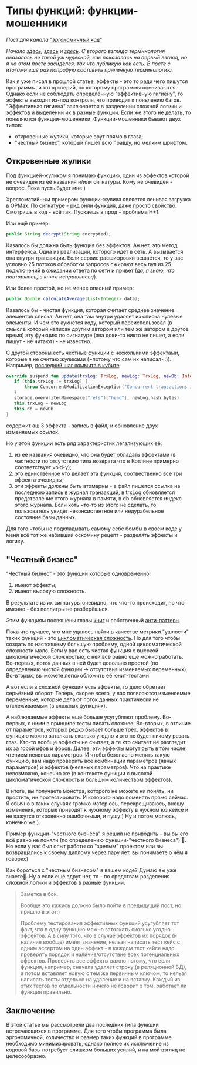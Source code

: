 # Типы функций: функции-мошенники

*Пост для канала ["эргономичный код"](https://t.me/ergonomic_code)*

*Начало [здесь](https://telegra.ph/CHistye-funkcii-ehffekty-i-sajdehffekty-01-05), [здесь](https://telegra.ph/CHistye-i-gryaznye-funkcii-ehffekty-i-obrabotka-signalov-sajdehffekty-chistye-funkcii-01-12) и [здесь](https://telegra.ph/CHistye-funkcii-ehffekty-gryaznye-funkcii-i-sajdehffekty-ehffekty-01-18).*
*С второго взгляда терминология оказалась не такой уж чудесной, как показалась на первый взгляд, но я на этом посте засиделся, так что публикую как есть.*
*В посте с итогами ещё раз попробую составить приличную терминологию.*

Как я уже писал в прошлой статье, эффекты - это то ради чего пишутся программы, и тот критерий, по которому программы оцениваются.
Однако если не соблюдать определённую "эффективную гигиену", то эффекты выходят из-под контроля, что приводит к появлению багов.
"Эффективная гигиена" заключается в разделении сложной логики и эффектов и выделении их в разные функции.
Если же этого не делать, то появляются функции-мошенники.
Функции-мошенники бывают двух типов:
 - откровенные жулики, которые врут прямо в глаза;
 - "честный бизнес", который пишет всю правду, но мелким шрифтом.

## Откровенные жулики

Под функцией-жуликом я понимаю функцию, один из эффектов которой не очевиден из её названия и/или сигнатуры.
Кому не очевиден - вопрос.
Пока пусть будет мне:)

Хрестоматийным примером функции-жулика является ленивая загрузка в ОРМах.
По сигнатуре - рид онли функция, даже просто свойство.
Смотришь в код - всё так.
Пускаешь в прод - проблема Н+1.

Или ещё пример:
```Java
public String decrypt(String encrypted);
```
Казалось бы должна быть функция без эффектов.
Ан нет, это метод интерфейса.
Одна из реализаций, которого идёт в сеть.
А вызывается она внутри транзакции.
Если сервис расшифровки вешается, то у вас условно 25 потоков обработки запросов сжирают весь пул из 25 подключений в ожидании ответа по сети и привет (*да, я знаю, что повторяюсь, в книге исправлюсь:)*).

Или более простой, но не менее опасный пример:
```Java
public Double calculateAverage(List<Integer> data);
```

Казалось бы - чистая функция, которая считает среднее значение элементов списка.
Ан нет, она там внутри удаляет из списка нулевые элементы.
И чем это аукнется коду, который переиспользовал (в смысле который написан другим автором или тем же автором в другое время) эту функцию по сигнатуре (ява доки-то никто не пишет, а если пишут - не читают) - не известно.

С другой стороны есть честные функции с несколькими эффектами, которые я не считаю жуликами (~потому что сам их написал~:)).
Например, [последний шаг коммита в кубите](https://github.com/d-r-q/qbit/blob/master/qbit-core/src/commonMain/kotlin/qbit/Conn.kt#L134):
```kotlin
override suspend fun update(trxLog: TrxLog, newLog: TrxLog, newDb: InternalDb) {
   if (this.trxLog != trxLog) {
       throw ConcurrentModificationException("Concurrent transactions isn't supported yet")
   }
   storage.overwrite(Namespace("refs")["head"], newLog.hash.bytes)
   this.trxLog = newLog
   this.db = newDb
}
```
содержит аш 3 эффекта - запись в файл, и обновление двух изменяемых ссылок.

Но у этой функции есть ряд характеристик легализующих её:
1. из её названия очевидно, что она будет обладать эффектами (в частности по отсутствию типа возврата что в Котлине примерно соответствует void-у);
2. это единственное что делает эта функция, соотвественно все три эффекта очевидны;
3. эти эффекты должны быть атомарны - в файл пишется ссылка на последнюю запись в журнал транзакций, в trxLog обновляется предстваление этого журнала в памяти, в db обновляется индекс этого журнала. Если хоть что-то из этого не сделать, то пользователь увидет неконсистентное или недурабельное состояние базы данных.

Для того чтобы не подкладывать самому себе бомбы в своём коде у меня всё тот же набивший оскомину рецепт - разделять эффекты и логику.

## "Честный бизнес"

"Честный бизнес" - это функции которые одновременно:
1. имеют эффекты;
2. имеют высокую сложность.

В результате из их сигнатуры очевидно, что что-то происходит, но что именно - без поллитры не разберёшься.

Этим функциям посвящены главы [книг](https://www.amazon.com/Working-Effectively-Legacy-Michael-Feathers/dp/0131177052) и собственный [анти-паттерн](https://ru.wikipedia.org/wiki/%D0%91%D0%BE%D0%B6%D0%B5%D1%81%D1%82%D0%B2%D0%B5%D0%BD%D0%BD%D1%8B%D0%B9_%D0%BE%D0%B1%D1%8A%D0%B5%D0%BA%D1%82).

Пока что лучшее, что мне удалось найти в качестве метрики "ушлости" таких функций - это [цикломатическая сложность](https://ru.wikipedia.org/wiki/%D0%A6%D0%B8%D0%BA%D0%BB%D0%BE%D0%BC%D0%B0%D1%82%D0%B8%D1%87%D0%B5%D1%81%D0%BA%D0%B0%D1%8F_%D1%81%D0%BB%D0%BE%D0%B6%D0%BD%D0%BE%D1%81%D1%82%D1%8C).
Но для того чтобы создать по настоящему большую проблему, одной цикломатической сложности мало.
Если у вас есть чистая функция с высокой цикломатической сложностью, с ней всё равно ещё можно работать.
Во-первых, поток данных в ней будет довольно простой (по определению чистой функции -> отсутствия изменяемых переменных).
Во-вторых, вы можете легко обложить её юнит-тестами.

А вот если в сложной функции есть эффекты, то дело обретает серьёзный оборот.
Теперь, скорее всего, у вас появляются изменяемые переменные, которые делают поток данных практически не отслеживаемым (в сложных функциях).

А наблюдаемые эффекты ещё больше усугубляют проблему.
Во-первых, с ними в принципе тесты писать сложнее.
Во-вторых, в отличие от параметров, которых редко бывает больше трёх, эффектов в функцию можно заталкать сколько угодно и это не будет никому резать глаз.
Кто-то вообще эффекты не считает, а те кто считает не разглядит их за горой ифов и форов.
Далее, эти эффекты могут быть в том числе чтением неявных параметров.
И чтобы безопасно менять такую функцию, вам надо проверить все комбинации параметров (явных параметров) и эффектов (неявных параметров).
Что на практике невозможно, конечно же (в контексте функции с высокой цикломатической сложность и большим количеством эффектов).

В итоге, вы получаете монстра, которого не можете ни понять, ни простить, ни протестировать.
И которого надо поменять прямо сейчас.
Я обычно в таких случаях громко матерюсь, перекрещиваюсь, вношу изменения, которые приводят к нужному эффекту в нужном юз кейсе и не кажутся откровенно ошибочными, и пушу:)
Ну и потом молюсь, конечно же:).

Пример функции-"честного бизнеса" я решил не приводить - вы бы его всё равно не поняли (по определению функции-"честного бизнеса") 🤣.
Но если у вас был опыт работы со "зрелым" проектом или вы возвращались к своему диплому через пару лет, вы понимаете о чём я говорю:)

Как бороться с "честным бизнесом" в вашем коде?
Думаю вы уже знаете🤣.
Ну а если ещё вдруг нет, то - по средствам разделения сложной логики и эффектов в разные функции.

> Заметка в бок.
>
> Вообще это кажись должно было пойти в предыдущий пост, но пришло в этот:)
>
> Проблему тестирования эффективных функций усугубляет тот факт, что в одну функцию можно затолкать сколько угодно эффектов.
> А в силу того, что в случае эффектов их порядок (и наличие вообще) имеет значение, нельзя написать тест кейс с одним ассертом на один эффект - в каждом тест кейсе надо проверять порядок и наличие/отсутствие всех потенциальных эффектов.
> Проверять все эффекты важно потому, что если функция, например, сначала удаляет строку (в реляционной БД), а потом вставляет новую с тем же первичным ключом, то нельзя написать тесты отдельно на удаление и на вставку. Каждый из этих тестов по отдельности ничего не говорит о том, работает ли функция правильно.

## Заключение

В этой статье мы рассмотрели два последних типа функций встречающихся в программе.
Для того чтобы программа была эргономичной, количество и размер таких функций в программе необходимо минимизировать, однако полное их исключение из кодовой базы потребует слишком больших усилий, и на мой взгляд не целесообразно.

